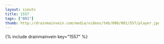 ```yaml
--- 
layout: sieutv
title: 1557
tags: ["001"]
thumb: http://drainmainvein.com/media/videos/tmb/000/001/557/player.jpg
---
```

{% include drainmainvein key="1557" %} 
